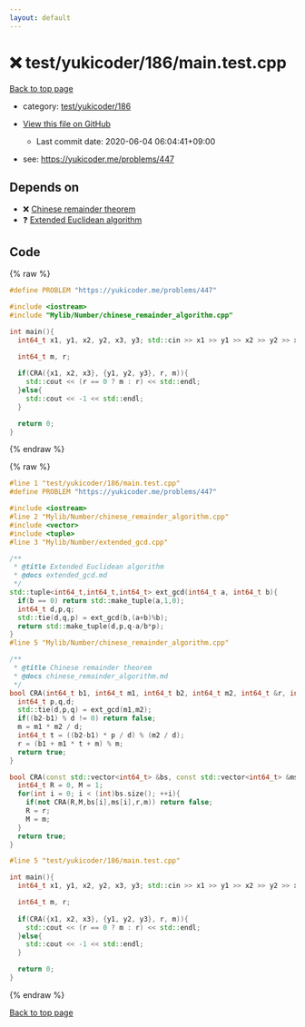 ```yaml
---
layout: default
---
```


<!-- mathjax config similar to math.stackexchange -->
<script type="text/javascript" async
  src="https://cdnjs.cloudflare.com/ajax/libs/mathjax/2.7.5/MathJax.js?config=TeX-MML-AM_CHTML">
</script>
<script type="text/x-mathjax-config">
  MathJax.Hub.Config({
    TeX: { equationNumbers: { autoNumber: "AMS" }},
    tex2jax: {
      inlineMath: [ ['$','$'] ],
      processEscapes: true
    },
    "HTML-CSS": { matchFontHeight: false },
    displayAlign: "left",
    displayIndent: "2em"
  });
</script>

<script type="text/javascript" src="https://cdnjs.cloudflare.com/ajax/libs/jquery/3.4.1/jquery.min.js"></script>
<script src="https://cdn.jsdelivr.net/npm/jquery-balloon-js@1.1.2/jquery.balloon.min.js" integrity="sha256-ZEYs9VrgAeNuPvs15E39OsyOJaIkXEEt10fzxJ20+2I=" crossorigin="anonymous"></script>
<script type="text/javascript" src="../../../../assets/js/copy-button.js"></script>
<link rel="stylesheet" href="../../../../assets/css/copy-button.css" />


# :x: test/yukicoder/186/main.test.cpp

<a href="../../../../index.html">Back to top page</a>

* category: <a href="../../../../index.html#0bd636f7c7da7cc28e18f9f04b1f4152">test/yukicoder/186</a>
* <a href="{{ site.github.repository_url }}/blob/master/test/yukicoder/186/main.test.cpp">View this file on GitHub</a>
    - Last commit date: 2020-06-04 06:04:41+09:00


* see: <a href="https://yukicoder.me/problems/447">https://yukicoder.me/problems/447</a>


## Depends on

* :x: <a href="../../../../library/Mylib/Number/chinese_remainder_algorithm.cpp.html">Chinese remainder theorem</a>
* :question: <a href="../../../../library/Mylib/Number/extended_gcd.cpp.html">Extended Euclidean algorithm</a>


## Code

<a id="unbundled"></a>
{% raw %}
```cpp
#define PROBLEM "https://yukicoder.me/problems/447"

#include <iostream>
#include "Mylib/Number/chinese_remainder_algorithm.cpp"

int main(){
  int64_t x1, y1, x2, y2, x3, y3; std::cin >> x1 >> y1 >> x2 >> y2 >> x3 >> y3;

  int64_t m, r;
  
  if(CRA({x1, x2, x3}, {y1, y2, y3}, r, m)){
    std::cout << (r == 0 ? m : r) << std::endl;
  }else{
    std::cout << -1 << std::endl;
  }

  return 0;
}

```
{% endraw %}

<a id="bundled"></a>
{% raw %}
```cpp
#line 1 "test/yukicoder/186/main.test.cpp"
#define PROBLEM "https://yukicoder.me/problems/447"

#include <iostream>
#line 2 "Mylib/Number/chinese_remainder_algorithm.cpp"
#include <vector>
#include <tuple>
#line 3 "Mylib/Number/extended_gcd.cpp"

/**
 * @title Extended Euclidean algorithm
 * @docs extended_gcd.md
 */
std::tuple<int64_t,int64_t,int64_t> ext_gcd(int64_t a, int64_t b){
  if(b == 0) return std::make_tuple(a,1,0);
  int64_t d,p,q;
  std::tie(d,q,p) = ext_gcd(b,(a+b)%b);
  return std::make_tuple(d,p,q-a/b*p);
}
#line 5 "Mylib/Number/chinese_remainder_algorithm.cpp"

/**
 * @title Chinese remainder theorem
 * @docs chinese_remainder_algorithm.md
 */
bool CRA(int64_t b1, int64_t m1, int64_t b2, int64_t m2, int64_t &r, int64_t &m){
  int64_t p,q,d;
  std::tie(d,p,q) = ext_gcd(m1,m2);
  if((b2-b1) % d != 0) return false;
  m = m1 * m2 / d;
  int64_t t = ((b2-b1) * p / d) % (m2 / d);
  r = (b1 + m1 * t + m) % m;
  return true;
}

bool CRA(const std::vector<int64_t> &bs, const std::vector<int64_t> &ms, int64_t &r, int64_t &m){
  int64_t R = 0, M = 1;
  for(int i = 0; i < (int)bs.size(); ++i){
    if(not CRA(R,M,bs[i],ms[i],r,m)) return false;
    R = r;
    M = m;
  }
  return true;
}

#line 5 "test/yukicoder/186/main.test.cpp"

int main(){
  int64_t x1, y1, x2, y2, x3, y3; std::cin >> x1 >> y1 >> x2 >> y2 >> x3 >> y3;

  int64_t m, r;
  
  if(CRA({x1, x2, x3}, {y1, y2, y3}, r, m)){
    std::cout << (r == 0 ? m : r) << std::endl;
  }else{
    std::cout << -1 << std::endl;
  }

  return 0;
}

```
{% endraw %}

<a href="../../../../index.html">Back to top page</a>

